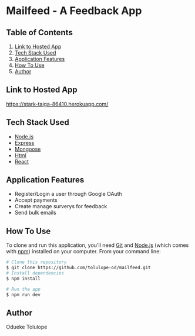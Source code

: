 # Mailfeed - A Feedback App

## Table of Contents

1. <a href="#hosted-app">Link to Hosted App</a>
2. <a href="#tech-stack-used">Tech Stack Used</a>
3. <a href="#application-features">Application Features</a>
4. <a href="#how-to-use">How To Use</a>
5. <a href="#author">Author</a>

## Link to Hosted App

https://stark-taiga-86410.herokuapp.com/

## Tech Stack Used

- [Node.js](https://nodejs.org/)
- [Express](https://expressjs.com/)
- [Mongoose](https://mongoosejs.com/)
- [Html]()
- [React](https://reactjs.org/)

## Application Features

- Register/Login a user through Google OAuth
- Accept payments
- Create manage surverys for feedback
- Send bulk emails

## How To Use

To clone and run this application, you'll need [Git](https://git-scm.com) and [Node.js](https://nodejs.org/en/download/) (which comes with [npm](http://npmjs.com)) installed on your computer. From your command line:

```bash
# Clone this repository
$ git clone https://github.com/tolulope-od/mailfeed.git
# Install dependencies
$ npm install

# Run the app
$ npm run dev

```

## Author

Odueke Tolulope
